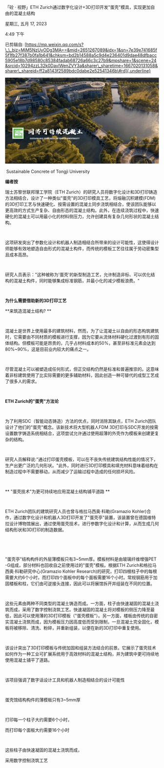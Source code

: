 「砼 · 视野」ETH Zurich通过数字化设计+3D打印开发"蛋壳"模具，实现更加自由的混凝土结构

星期三, 五月 17, 2023

4:49 下午

已剪辑自: [https://mp.weixin.qq.com/s?\_\_biz=MjM5NzUyODg3MA==&mid=2651267089&idx=1&sn=7e39e741685f5f1fb27f387b0fa1b641&chksm=bd2b14588a5c9d4e236401d9dae48dfbacc5905e18b7d98580c85384fadab68726a66c3c27b9&mpshare=1&scene=24&srcid=10294zzL32k0DavlWenZVY3a&sharer\_sharetime=1667020131058&sharer\_shareid=ff2a8143f2589bdc0dabe2e52541346b\#rd]{.underline}

![](../../assets/015_「砼_·_视野」ETH_Zurich通过数字化设计+3D打印开发“蛋壳”模具，实现更加自由的混凝土结构_000.png)

 Sustainable Concrete of Tongji University 

**编者按**

瑞士苏黎世联邦理工学院（ETH Zurich）的研究人员将数字化设计和3D打印铸造方法相结合，设计了一种类似"蛋壳"的3D打印模具工艺，将熔融沉积建模(FDM)的3D打印工艺与快速硬化、按需设置的混凝土同步浇筑相结合，使该团队能够以更高效的方式生产复杂、自由形态的混凝土结构。此外，在连续浇筑过程中，快速硬化的混凝土可以用最小化的材料侧压力，允许创建具有复杂几何形状的混凝土结构。

 

这项研发突出了参数化设计和机器人制造相结合所带来的设计可能性，这使得设计师能够有效地塑造自由形式的混凝土构件，而传统的模板工艺往往属于劳动密集型且成本高昂。

 

研究人员表示："这种被称为'蛋壳'的新型制造工艺，允许制造非标、可以优化结构的混凝土构件，同时能够集成标准钢筋，并最小化的减少模板浪费。"

 

**为什么需要借助新的3D打印工艺**

**来筑造混凝土结构? **

 

混凝土是世界上使用最多的建筑材料，然而，为了让混凝土以自由的形态构筑建筑时，它需要由不同材质的模板进行支撑，因为它要从流体材料硬化过渡到有形的固体结构。但模板可能是昂贵的，几乎占材料成本的50%，甚至非标准元素会达到80%\~90%，这是目前业内较大的痛点之一。

 

尽管混凝土可以被塑造成任何形式，但正交结构仍然是标准和普遍推崇的。这意味着非标建筑使用了比实际需要的更多辅助材料，因此创造一种可替代的成型工艺成了很多人的需求。

 

**ETH Zurich的"蛋壳"方法论**

 

为了利用SDC（智能动态铸造）方法的优点，同时消除其缺点，ETH Zurich团队设计了他们的"蛋壳"概念。该新技术将大型机器人FDM 3D打印与SDC开发的按需设置数字铸造系统相结合，这项尝试允许通过使用超薄的外壳作为模板来创建更复杂的结构。

 

研究人员解释说:"通过打印蛋壳模板，可以在不丧失传统建筑结构性能的情况下，生产出更广泛的几何形状。"此外，同时进行3D打印模具和填充材料意味着结构在制造过程中不需要移动，从而减少了运输过程中造成的任何损坏风险。

 

** "蛋壳技术"为更可持续地应用混凝土结构铺平道路 **

 

ETH Zurich团队的建筑研究人员也曾与格拉马西奥·科勒(Gramazio Kohler)合作，通过数字化设计和机器人3D打印开发了"蛋壳亭"装置，该装置曾在德国维特拉设计博物馆展出，通过使用蛋壳技术，进行参数字化设计和计算，从而生成几何结构形状和3D打印的制造数据。

 

 

"蛋壳亭"结构构件的外层薄模板只有3\~5mm厚。模板材料是由玻璃纤维增强PET -G组成，部分材料也回收自之前使用过的"蛋壳"模板。根据ETH Zurich和格拉马西奥·科勒研究中心(Gramazio Kohler Research)的研究，打印四根柱子中的每根需要大约6个小时，而打印四个面板中的每个面板需要16个小时。常规钢筋用于加固楼板和柱，它们由可逆接头连接，因此可以将展馆拆开并组装在不同的位置。

 

这些元素由两种不同类型的混凝土铸造而成。一方面，柱子由快速凝固的混凝土浇筑而成，采用了数字控制浇筑工艺。快速凝固的混凝土将对模板的侧压力降至最低，因此可以使用薄的3D打印模板（"蛋壳模板"）。另一方面，楼板由传统的自密实混凝土浇筑而成，因为模板压力因高度低而受到限制，一旦混凝土完全固化，模板将被移除、清洗、粉碎，并重新组装，以便在新的3D打印中重复使用。

 

该设计突出了3D打印模板与传统加固和组装方法结合的前景。它展示了蛋壳技术如何作为一种工业可扩展系统用于高效材料的混凝土结构，并为建筑中更可持续地使用混凝土铺平了道路。

 

该项目强调了数字话设计工具和机器人制造相结合的设计可能性

 

蛋壳馆结构构件的薄模板只有3\~5mm厚

 

打印每一个柱子大约需要6个小时，

而打印每个面板大约需要16个小时

 

这些柱子由快速凝固的混凝土浇筑而成，

采用数字控制浇筑工艺

 

 
